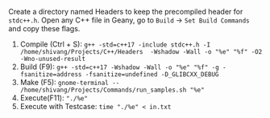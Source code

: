 Create a directory named Headers to keep the precompiled header for `stdc++.h`. Open any C++ file in Geany, go to `Build` -> `Set Build Commands` and copy these flags.
<ol>
<li>Compile (Ctrl + S): <code>g++ -std=c++17 -include stdc++.h -I /home/shivang/Projects/C++/Headers  -Wshadow -Wall -o "%e" "%f" -O2 -Wno-unused-result</code> </li>
<li>Build (F9): <code>g++ -std=c++17 -Wshadow -Wall -o "%e" "%f" -g -fsanitize=address -fsanitize=undefined -D_GLIBCXX_DEBUG</code></li>
<li>Make (F5): <code>gnome-terminal -- /home/shivang/Projects/Commands/run_samples.sh "%e"</code></li>
<li>Execute(F11): <code>"./%e"</code></li>
<li>Execute with Testcase: <code>time "./%e" < in.txt</code></li>
</ol>
